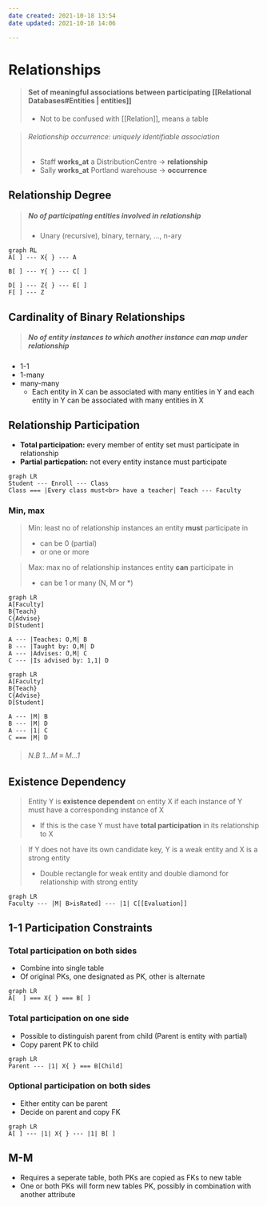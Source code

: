 ```yaml
---
date created: 2021-10-18 13:54
date updated: 2021-10-18 14:06

---
```


# Relationships

> #### Set of meaningful associations between participating [[Relational Databases#Entities | entities]]
>
> - Not to be confused with [[Relation]], means a table

> ###### Relationship occurrence: uniquely identifiable association
>
> - Staff **works_at** a DistributionCentre → **relationship**
> - Sally **works_at** Portland warehouse → **occurrence**

## Relationship Degree

> ##### No of participating entities involved in relationship
>
> - Unary (recursive), binary, ternary, ..., n-ary

```mermaid
graph RL
A[ ] --- X{ } --- A

B[ ] --- Y{ } --- C[ ]

D[ ] --- Z{ } --- E[ ]
F[ ] --- Z
```

## Cardinality of Binary Relationships

> ##### No of entity instances to which another instance can map under relationship

- 1-1
- 1-many
- many-many
  - Each entity in X can be associated with many entities in Y and each entity in Y can be associated with many entities in X

## Relationship Participation

- **Total participation:** every member of entity set must participate in relationship
- **Partial particpation:** not every entity instance must participate

```mermaid
graph LR
Student --- Enroll --- Class
Class === |Every class must<br> have a teacher| Teach --- Faculty
```

### Min, max

> Min: least no of relationship instances an entity **must** participate in
>
> - can be 0 (partial)
> - or one or more

> Max: max no of relationship instances entity **can** participate in
>
> - can be 1 or many (N, M or *)

```mermaid
graph LR
A[Faculty]
B{Teach}
C{Advise}
D[Student]

A --- |Teaches: O,M| B
B --- |Taught by: O,M| D
A --- |Advises: O,M| C
C --- |Is advised by: 1,1| D
```

```mermaid
graph LR
A[Faculty]
B{Teach}
C{Advise}
D[Student]

A --- |M| B
B --- |M| D
A --- |1| C
C === |M| D
```

> ###### N.B 1…M $\equiv$ M…1

## Existence Dependency

> Entity Y is **existence dependent** on entity X if each instance of Y must have a corresponding instance of X
>
> - If this is the case Y must have **total participation** in its relationship to X

> If Y does not have its own candidate key, Y is a weak entity and X is a strong entity
>
> - Double rectangle for weak entity and double diamond for relationship with strong entity

```mermaid
graph LR
Faculty --- |M| B>isRated] --- |1| C[[Evaluation]]
```

## 1-1 Participation Constraints

### Total participation on both sides

- Combine into single table
- Of original PKs, one designated as PK, other is alternate

```mermaid
graph LR
A[  ] === X{ } === B[ ]
```

### Total participation on one side

- Possible to distinguish parent from child (Parent is entity with partial)
- Copy parent PK to child

```mermaid
graph LR
Parent --- |1| X{ } === B[Child]
```

### Optional participation on both sides

- Either entity can be parent
- Decide on parent and copy FK

```mermaid
graph LR
A[ ] --- |1| X{ } --- |1| B[ ]
```

## M-M

- Requires a seperate table, both PKs are copied as FKs to new table
- One or both PKs will form new tables PK, possibly in combination with another attribute
